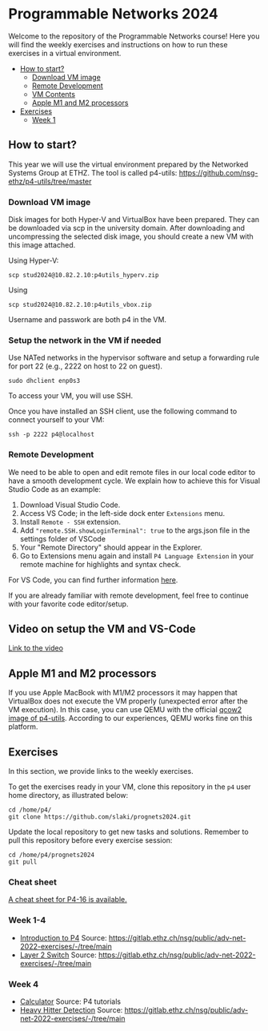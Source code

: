 # Programmable Networks 2024

Welcome to the repository of the Programmable Networks course!
Here you will find the weekly exercises and instructions on how to run these exercises in a virtual environment.

<!-- TOC depthTo:3 -->

- [How to start?](#how-to-start)
    - [Download VM image](#download-vm-image)
    - [Remote Development](#remote-development)
    - [VM Contents](#vm-contents)
    - [Apple M1 and M2 processors](#apple-m1-and-m2-processors)
- [Exercises](#exercises)
    - [Week 1](#week-1)

<!-- /TOC -->

## How to start?

This year we will use the virtual environment prepared by the Networked Systems Group at ETHZ. The tool is called p4-utils: https://github.com/nsg-ethz/p4-utils/tree/master

### Download VM image

Disk images for both Hyper-V and VirtualBox have been prepared. They can be downloaded via scp in the university domain. After downloading and uncompressing the selected disk image, you should create a new VM with this image attached.

Using Hyper-V:
```
scp stud2024@10.82.2.10:p4utils_hyperv.zip
``` 

Using 
```
scp stud2024@10.82.2.10:p4utils_vbox.zip
``` 

Username and passwork are both p4 in the VM.

### Setup the network in the VM if needed

Use NATed networks in the hypervisor software and setup a forwarding rule for port 22 (e.g., 2222 on host to 22 on guest). 

```
sudo dhclient enp0s3
```

To access your VM, you will use SSH.

Once you have installed an SSH client, use the following command to connect yourself to your
VM:

```
ssh -p 2222 p4@localhost
```

### Remote Development

We need to be able to open and edit remote files in our local code editor to have a smooth development cycle. We explain how to achieve this for Visual Studio Code as an example:

1) Download Visual Studio Code.
2) Access VS Code; in the left-side dock enter `Extensions` menu.
3) Install `Remote - SSH` extension.
4) Add `"remote.SSH.showLoginTerminal": true` to the args.json file in the settings folder of VSCode
5) Your "Remote Directory" should appear in the Explorer.
6) Go to Extensions menu again and install `P4 Language Extension` in your remote machine for highlights and syntax check.

For VS Code, you can find further information [here](https://code.visualstudio.com/docs/remote/ssh).

If you are already familiar with remote development, feel free to continue with your favorite code editor/setup.

## Video on setup the VM and VS-Code
[Link to the video](https://ikelte-my.sharepoint.com/:v:/g/personal/lakis_inf_elte_hu/EbZV-n9mCM1EhDg1i3Ar0IgBzwwOIGKTL75bYvkTJiUjBA?e=p4jWuu&nav=eyJyZWZlcnJhbEluZm8iOnsicmVmZXJyYWxBcHAiOiJTdHJlYW1XZWJBcHAiLCJyZWZlcnJhbFZpZXciOiJTaGFyZURpYWxvZy1MaW5rIiwicmVmZXJyYWxBcHBQbGF0Zm9ybSI6IldlYiIsInJlZmVycmFsTW9kZSI6InZpZXcifX0%3D)

## Apple M1 and M2 processors
If you use Apple MacBook with M1/M2 processors it may happen that VirtualBox does not execute the VM properly (unexpected error after the VM execution). In this case, you can use QEMU with the official [qcow2 image of p4-utils](https://polybox.ethz.ch/index.php/s/QlrfHm7uYw6vISe). According to our experiences, QEMU works fine on this platform.

## Exercises

In this section, we provide links to the weekly exercises.

To get the exercises ready in your VM, clone this repository in the `p4` user home directory, as illustrated below:

```
cd /home/p4/
git clone https://github.com/slaki/prognets2024.git
```

Update the local repository to get new tasks and solutions.
Remember to pull this repository before every exercise session:

```
cd /home/p4/prognets2024
git pull
```

### Cheat sheet
[A cheat sheet for P4-16 is available.](https://lakis.web.elte.hu/prognets201920II/Labs/p4-cheat-sheet.pdf) 

### Week 1-4

- [Introduction to P4](./01-P4_Introduction) Source: https://gitlab.ethz.ch/nsg/public/adv-net-2022-exercises/-/tree/main
- [Layer 2 Switch](./02-L2_Switching) Source: https://gitlab.ethz.ch/nsg/public/adv-net-2022-exercises/-/tree/main

### Week 4
- [Calculator](./03-Calc) Source: P4 tutorials
- [Heavy Hitter Detection](./04-HHDetection) Source: https://gitlab.ethz.ch/nsg/public/adv-net-2022-exercises/-/tree/main
